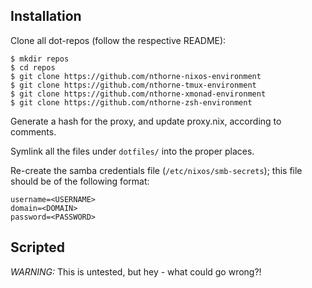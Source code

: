 Installation
------------

Clone all dot-repos (follow the respective README):

    $ mkdir repos
    $ cd repos
    $ git clone https://github.com/nthorne-nixos-environment
    $ git clone https://github.com/nthorne-tmux-environment
    $ git clone https://github.com/nthorne-xmonad-environment
    $ git clone https://github.com/nthorne-zsh-environment

Generate a hash for the proxy, and update proxy.nix, according to comments.

Symlink all the files under `dotfiles/` into the proper places.

Re-create the samba credentials file (`/etc/nixos/smb-secrets`); this file
should be of the following format:

    username=<USERNAME>
    domain=<DOMAIN>
    password=<PASSWORD>

Scripted
--------

*WARNING:* This is untested, but hey - what could go wrong?!
